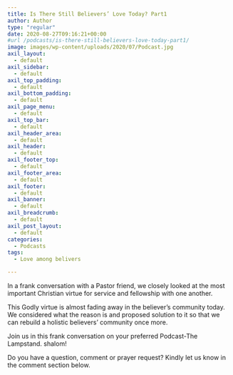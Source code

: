 ```yaml
---
title: Is There Still Believers’ Love Today? Part1
author: Author
type: "regular"
date: 2020-08-27T09:16:21+00:00
#url /podcasts/is-there-still-believers-love-today-part1/
image: images/wp-content/uploads/2020/07/Podcast.jpg
axil_layout:
  - default
axil_sidebar:
  - default
axil_top_padding:
  - default
axil_bottom_padding:
  - default
axil_page_menu:
  - default
axil_top_bar:
  - default
axil_header_area:
  - default
axil_header:
  - default
axil_footer_top:
  - default
axil_footer_area:
  - default
axil_footer:
  - default
axil_banner:
  - default
axil_breadcrumb:
  - default
axil_post_layout:
  - default
categories:
  - Podcasts
tags:
  - Love among belivers

---
```

In a frank conversation with a Pastor friend, we closely looked at the most important Christian virtue for service and fellowship with one another.

This Godly virtue is almost fading away in the believer’s community today. We considered what the reason is and proposed solution to it so that we can rebuild a holistic believers&#8217; community once more.

Join us in this frank conversation on your preferred Podcast-The Lampstand. shalom!

Do you have a question, comment or prayer request? Kindly let us know in the comment section below.